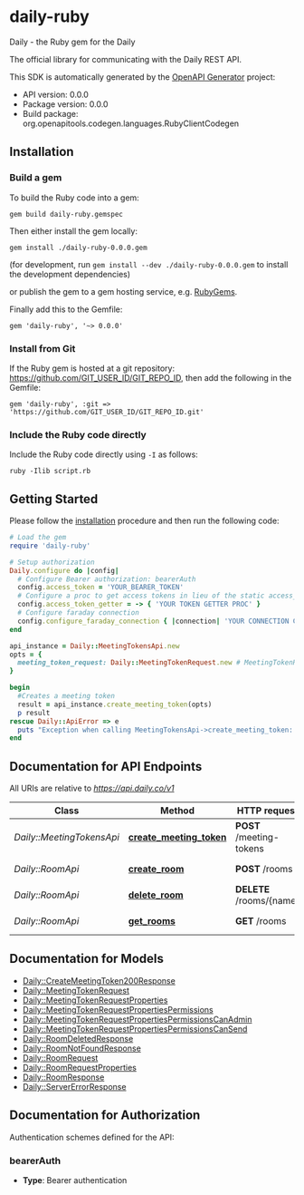 # daily-ruby

Daily - the Ruby gem for the Daily

The official library for communicating with the Daily REST API.

This SDK is automatically generated by the [OpenAPI Generator](https://openapi-generator.tech) project:

- API version: 0.0.0
- Package version: 0.0.0
- Build package: org.openapitools.codegen.languages.RubyClientCodegen

## Installation

### Build a gem

To build the Ruby code into a gem:

```shell
gem build daily-ruby.gemspec
```

Then either install the gem locally:

```shell
gem install ./daily-ruby-0.0.0.gem
```

(for development, run `gem install --dev ./daily-ruby-0.0.0.gem` to install the development dependencies)

or publish the gem to a gem hosting service, e.g. [RubyGems](https://rubygems.org/).

Finally add this to the Gemfile:

    gem 'daily-ruby', '~> 0.0.0'

### Install from Git

If the Ruby gem is hosted at a git repository: https://github.com/GIT_USER_ID/GIT_REPO_ID, then add the following in the Gemfile:

    gem 'daily-ruby', :git => 'https://github.com/GIT_USER_ID/GIT_REPO_ID.git'

### Include the Ruby code directly

Include the Ruby code directly using `-I` as follows:

```shell
ruby -Ilib script.rb
```

## Getting Started

Please follow the [installation](#installation) procedure and then run the following code:

```ruby
# Load the gem
require 'daily-ruby'

# Setup authorization
Daily.configure do |config|
  # Configure Bearer authorization: bearerAuth
  config.access_token = 'YOUR_BEARER_TOKEN'
  # Configure a proc to get access tokens in lieu of the static access_token configuration
  config.access_token_getter = -> { 'YOUR TOKEN GETTER PROC' } 
  # Configure faraday connection
  config.configure_faraday_connection { |connection| 'YOUR CONNECTION CONFIG PROC' }
end

api_instance = Daily::MeetingTokensApi.new
opts = {
  meeting_token_request: Daily::MeetingTokenRequest.new # MeetingTokenRequest | A room object
}

begin
  #Creates a meeting token
  result = api_instance.create_meeting_token(opts)
  p result
rescue Daily::ApiError => e
  puts "Exception when calling MeetingTokensApi->create_meeting_token: #{e}"
end

```

## Documentation for API Endpoints

All URIs are relative to *https://api.daily.co/v1*

Class | Method | HTTP request | Description
------------ | ------------- | ------------- | -------------
*Daily::MeetingTokensApi* | [**create_meeting_token**](docs/MeetingTokensApi.md#create_meeting_token) | **POST** /meeting-tokens | Creates a meeting token
*Daily::RoomApi* | [**create_room**](docs/RoomApi.md#create_room) | **POST** /rooms | Create a new room
*Daily::RoomApi* | [**delete_room**](docs/RoomApi.md#delete_room) | **DELETE** /rooms/{name} | Delete room
*Daily::RoomApi* | [**get_rooms**](docs/RoomApi.md#get_rooms) | **GET** /rooms | Get a list rooms


## Documentation for Models

 - [Daily::CreateMeetingToken200Response](docs/CreateMeetingToken200Response.md)
 - [Daily::MeetingTokenRequest](docs/MeetingTokenRequest.md)
 - [Daily::MeetingTokenRequestProperties](docs/MeetingTokenRequestProperties.md)
 - [Daily::MeetingTokenRequestPropertiesPermissions](docs/MeetingTokenRequestPropertiesPermissions.md)
 - [Daily::MeetingTokenRequestPropertiesPermissionsCanAdmin](docs/MeetingTokenRequestPropertiesPermissionsCanAdmin.md)
 - [Daily::MeetingTokenRequestPropertiesPermissionsCanSend](docs/MeetingTokenRequestPropertiesPermissionsCanSend.md)
 - [Daily::RoomDeletedResponse](docs/RoomDeletedResponse.md)
 - [Daily::RoomNotFoundResponse](docs/RoomNotFoundResponse.md)
 - [Daily::RoomRequest](docs/RoomRequest.md)
 - [Daily::RoomRequestProperties](docs/RoomRequestProperties.md)
 - [Daily::RoomResponse](docs/RoomResponse.md)
 - [Daily::ServerErrorResponse](docs/ServerErrorResponse.md)


## Documentation for Authorization


Authentication schemes defined for the API:
### bearerAuth

- **Type**: Bearer authentication

